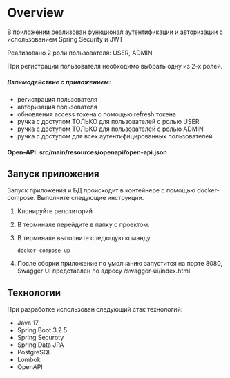 # Overview

В приложении реализован функционал аутентификации и авторизации с использованием Spring Security и JWT

Реализовано 2 роли пользователя: USER, ADMIN

При регистрации пользователя необходимо выбрать одну из 2-х ролей.

 ##### Взаимодействие с приложением:
- регистрация пользователя
- авторизация пользователя
- обновления access токена с помощью refresh токена
- ручка с доступом ТОЛЬКО для пользователей с ролью USER
- ручка с доступом ТОЛЬКО для пользователей с ролью ADMIN
- ручка с доступом для всех аутентифицированных пользователей

#### Open-API: src/main/resources/openapi/open-api.json

## Запуск приложения

Запуск приложения и БД происходит в контейнере с помощью docker-compose. Выполните следующие инструкции.

1. Клонируйте репозиторий

2. В терминале перейдите в папку с проектом.

3. В терминале выполните следющую команду
    ```
    docker-compose up
    ```

4. После сборки приложение по умолчанию запустится на порте 8080, Swagger UI представлен по адресу /swagger-ui/index.html

## Технологии

При разработке использован следующий стэк технологий:
- Java 17
- Spring Boot 3.2.5
- Spring Securoty
- Spring Data JPA
- PostgreSQL
- Lombok
- OpenAPI
